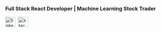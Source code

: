 ### Full Stack React Developer | Machine Learning Stock Trader

<a href="https://www.linkedin.com/in/cwnicoletti/" target="_blank"><img src='https://res.cloudinary.com/personaluse1234/image/upload/v1617343363/LI-In-Bug_tj31ti.png' alt='linkedin' height='32'/></a>&nbsp;
<a href="https://stackoverflow.com/users/11938071/christian-nicoletti?tab=profile" target="_blank"><img src='https://cdn2.iconfinder.com/data/icons/social-icons-color/512/stackoverflow-512.png' alt='stackoverflow' height='32'/></a>&nbsp;
